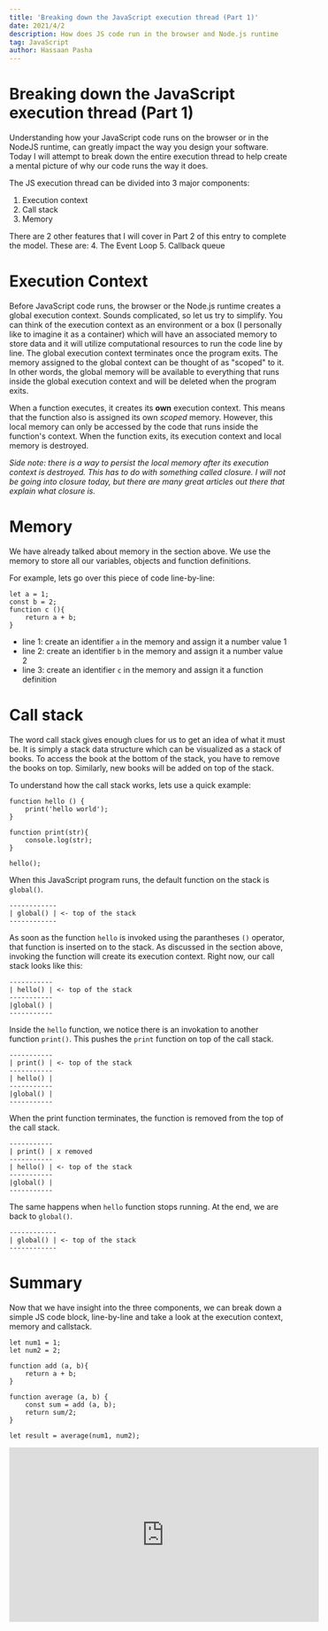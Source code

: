 ```yaml
---
title: 'Breaking down the JavaScript execution thread (Part 1)'
date: 2021/4/2
description: How does JS code run in the browser and Node.js runtime
tag: JavaScript
author: Hassaan Pasha
---
```


# Breaking down the JavaScript execution thread (Part 1)

Understanding how your JavaScript code runs on the browser or in the NodeJS runtime, can greatly impact the way you design your software. Today I will attempt to break down the entire execution thread to help create a mental picture of why our code runs the way it does.

The JS execution thread can be divided into 3 major components:
1. Execution context
2. Call stack
3. Memory

There are 2 other features that I will cover in Part 2 of this entry to complete the model. These are:
4. The Event Loop
5. Callback queue


# Execution Context
Before JavaScript code runs, the browser or the Node.js runtime creates a global execution context. Sounds complicated, so let us try to simplify. You can think of the execution context as an environment or a box (I personally like to imagine it as a container) which will have an associated memory to store data and it will utilize computational resources to run the code line by line. The global execution context terminates once the program exits. The memory assigned to the global context can be thought of as "scoped" to it. In other words, the global memory will be available to everything that runs inside the global execution context and will be deleted when the program exits.

When a function executes, it creates its **own** execution context. This means that the function also is assigned its own _scoped_ memory. However, this local memory can only be accessed by the code that runs inside the function's context. When the function exits, its execution context and local memory is destroyed.

_Side note: there is a way to persist the local memory after its execution context is destroyed. This has to do with something called closure. I will not be going into closure today, but there are many great articles out there that explain what closure is._

# Memory
We have already talked about memory in the section above. We use the memory to store all our variables, objects and function definitions.

For example, lets go over this piece of code line-by-line:
```
let a = 1;
const b = 2;
function c (){
    return a + b;
}
```
- line 1: create an identifier `a` in the memory and assign it a number value 1
- line 2: create an identifier `b` in the memory and assign it a number value 2
- line 3: create an identifier `c` in the memory and assign it a function definition

# Call stack
The word call stack gives enough clues for us to get an idea of what it must be. It is simply a stack data structure which can be visualized as a stack of books. To access the book at the bottom of the stack, you have to remove the books on top. Similarly, new books will be added on top of the stack.

To understand how the call stack works, lets use a quick example:
```
function hello () {
    print('hello world');
}

function print(str){
    console.log(str);
}

hello();
```

When this JavaScript program runs, the default function on the stack is `global()`. 

```
------------
| global() | <- top of the stack
------------
```
As soon as the function `hello` is invoked using the parantheses `()` operator, that function is inserted on to the stack. As discussed in the section above, invoking the function will create its execution context. 
Right now, our call stack looks like this:

```
-----------
| hello() | <- top of the stack
-----------
|global() |
-----------
```
Inside the `hello` function, we notice there is an invokation to another function `print()`. This pushes the `print` function on top of the call stack. 

```
-----------
| print() | <- top of the stack
-----------
| hello() |
-----------
|global() |
-----------
```

When the print function terminates, the function is removed from the top of the call stack.

```
-----------
| print() | x removed
-----------
| hello() | <- top of the stack
-----------
|global() |
-----------
```
The same happens when `hello` function stops running. At the end, we are back to `global()`.

```
------------
| global() | <- top of the stack
------------
```

# Summary
Now that we have insight into the three components, we can break down a simple JS code block, line-by-line and take a look at the execution context, memory and callstack.

```
let num1 = 1;
let num2 = 2;

function add (a, b){
    return a + b;
}

function average (a, b) {
    const sum = add (a, b);
    return sum/2;
}

let result = average(num1, num2);
```

<iframe width="560" height="315" src="https://www.youtube.com/embed/rMjnAFPoGmU" title="YouTube video player" frameborder="0" allow="accelerometer; autoplay; clipboard-write; encrypted-media; gyroscope; picture-in-picture" allowfullscreen></iframe>